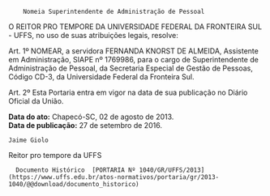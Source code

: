         Nomeia Superintendente de Administração de Pessoal  

O REITOR PRO TEMPORE DA UNIVERSIDADE FEDERAL DA FRONTEIRA SUL - UFFS, no uso de suas atribuições legais, resolve:

 Art. 1º NOMEAR, a servidora FERNANDA KNORST DE ALMEIDA, Assistente em Administração, SIAPE nº 1769986, para o cargo de Superintendente de Administração de Pessoal, da Secretaria Especial de Gestão de Pessoas, Código CD-3, da Universidade Federal da Fronteira Sul.

 Art. 2º Esta Portaria entra em vigor na data de sua publicação no Diário Oficial da União.

   **Data do ato:** Chapecó-SC, 02 de agosto de 2013.   
 **Data de publicação:**  27 de setembro de 2016. 

    Jaime Giolo   
 Reitor pro tempore da UFFS 

      Documento Histórico  [PORTARIA Nº 1040/GR/UFFS/2013](https://www.uffs.edu.br/atos-normativos/portaria/gr/2013-1040/@@download/documento_historico)     
      